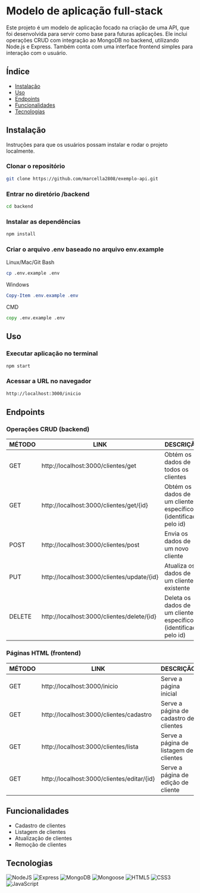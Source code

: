 # Modelo de aplicação full-stack

Este projeto é um modelo de aplicação focado na criação de uma API, que foi desenvolvida para servir como base para futuras aplicações. Ele inclui operações CRUD com integração ao MongoDB no backend, utilizando Node.js e Express. Também conta com uma interface frontend simples para interação com o usuário.

## Índice

- [Instalação](#instalação)
- [Uso](#uso)
- [Endpoints](#endpoints)
- [Funcionalidades](#funcionalidades)
- [Tecnologias](#tecnologias)
  
## Instalação

Instruções para que os usuários possam instalar e rodar o projeto localmente.

### Clonar o repositório
```bash
git clone https://github.com/marcella2808/exemplo-api.git
```
### Entrar no diretório /backend
```bash
cd backend
```
### Instalar as dependências
```bash
npm install
```
### Criar o arquivo .env baseado no arquivo env.example
Linux/Mac/Git Bash
```bash
cp .env.example .env
```
Windows
```powershell
Copy-Item .env.example .env
```
CMD
```cmd
copy .env.example .env
```
## Uso
### Executar aplicação no terminal
```bash
npm start
```
### Acessar a URL no navegador
```txt
http://localhost:3000/inicio
```
## Endpoints

### Operações CRUD (backend)
| MÉTODO | LINK | DESCRIÇÃO |
|-----|------|-----------|
| GET | http://localhost:3000/clientes/get | Obtém os dados de todos os clientes  |
| GET | http://localhost:3000/clientes/get/{id} | Obtém os dados de um cliente específico (identificado pelo id) |
| POST| http://localhost:3000/clientes/post | Envia os dados de um novo cliente |
| PUT| http://localhost:3000/clientes/update/{id} | Atualiza os dados de um cliente existente |
| DELETE | http://localhost:3000/clientes/delete/{id} | Deleta os dados de um cliente específico (identificado pelo id) |

### Páginas HTML (frontend)
| MÉTODO | LINK                                          | DESCRIÇÃO                                   |
|--------|----------------------------------------------|---------------------------------------------|
| GET    | http://localhost:3000/inicio     | Serve a página inicial      |
| GET    | http://localhost:3000/clientes/cadastro     | Serve a página de cadastro de clientes      |
| GET    | http://localhost:3000/clientes/lista        | Serve a página de listagem de clientes      |
| GET    | http://localhost:3000/clientes/editar/{id}  | Serve a página de edição de cliente         |


## Funcionalidades
- Cadastro de clientes
- Listagem de clientes
- Atualização de clientes
- Remoção de clientes

## Tecnologias
![NodeJS](https://img.shields.io/badge/node.js-6DA55F?style=for-the-badge&logo=node.js&logoColor=white)
![Express](https://img.shields.io/badge/express.js-%23404d59.svg?style=for-the-badge&logo=express&logoColor=%2361DAFB)
![MongoDB](https://img.shields.io/badge/MongoDB-%234ea94b.svg?style=for-the-badge&logo=mongodb&logoColor=white)
![Mongoose](https://img.shields.io/badge/mongoose-%2300f.svg?style=for-the-badge&logo=mongoose&logoColor=white)
![HTML5](https://img.shields.io/badge/HTML5-E34F26?style=for-the-badge&logo=html5&logoColor=white)
![CSS3](https://img.shields.io/badge/CSS3-1572B6?style=for-the-badge&logo=css3&logoColor=white)
![JavaScript](https://img.shields.io/badge/JavaScript-F7DF1E?style=for-the-badge&logo=javascript&logoColor=black)
